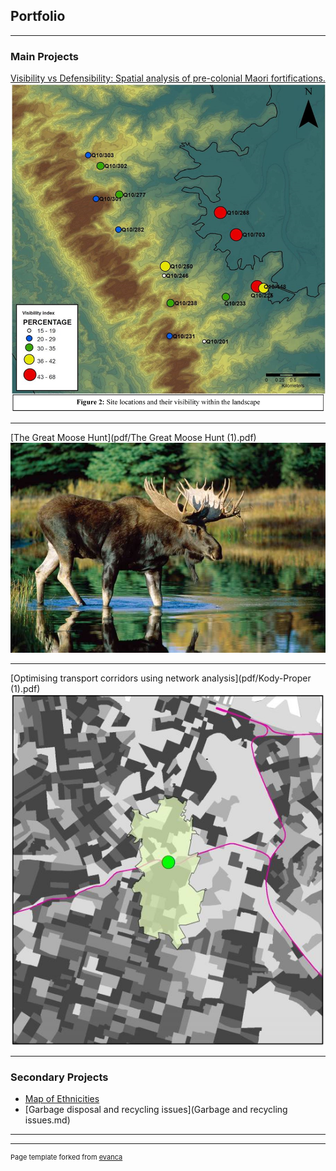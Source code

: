 ## Portfolio

---

### Main Projects 

[Visibility vs Defensibility: Spatial analysis of pre-colonial Maori fortifications.](/sample_page)
<img src="images/pa_picture.png?raw=true"/>

---
[The Great Moose Hunt](pdf/The Great Moose Hunt (1).pdf)
<img src="images/bull-moose-water.jpg?raw=true"/>

---
[Optimising transport corridors using network analysis](pdf/Kody-Proper (1).pdf)
<img src="images/Capture.JPG?raw=true"/>

---

### Secondary Projects

- [Map of Ethnicities](map_of_ethnicities.md)
- [Garbage disposal and recycling issues](Garbage and recycling issues.md)
<!-- [Seminar on least-cost paths](pdf/Seminar.pptx) -->


---




---
<p style="font-size:11px">Page template forked from <a href="https://github.com/evanca/quick-portfolio">evanca</a></p>
<!-- Remove above link if you don't want to attibute -->
